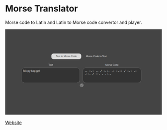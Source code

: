 # Morse Translator

Morse code to Latin and Latin to Morse code convertor and player.

![Screenshot](screenshot.png)

[Website](https://yinkar.github.io/morse-translator)